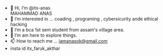 - 👋 Hi, I’m @itx-anas<br>
MAHAMMAD ANAS
- 👀 I’m interested in ... coading , programing , cybersicurity ande ethical hacking<br> 
- 🌱 I’m a bca 1st sem student from assam's village area.<br>
- 💞️ I’m am here to explore things.<br>
- 📫 How to reach me ... iamanasok@gmail.com<br>
- insta id itx_faruk_akthar

<!---
itx-anas/itx-anas is a ✨ special ✨ repository because its `README.md` (this file) appears on your GitHub profile.
You can click the Preview link to take a look at your changes.
--->
